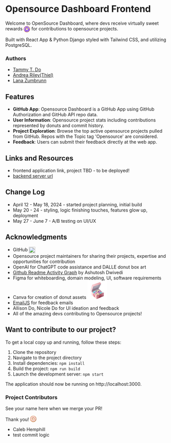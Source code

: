 # Opensource Dashboard Frontend

Welcome to OpenSource Dashboard, where devs receive virtually sweet rewards <img src="src/assets/donut-icons/color/5.png" width="20" height="20" style="vertical-align: middle;" /> for contributions to opensource projects. 

Built with React App & Python Django styled with Tailwind CSS, and utilizing PostgreSQL.

### Authors
- [Tammy T. Do](https://github.com/tammytdo)
- [Andrea Riley(Thiel)](https://github.com/ariley215)
- [Lana Zumbrunn](https://github.com/lana-z)

## Features
- **GitHub App**: Opensource Dashboard is a GitHub App using GitHub Authorization and GitHub API repo data.        
- **User Information**: Opensource project stats including contributions represented by donuts and commit history.
- **Project Exploration**: Browse the top active opensource projects pulled from GitHub. Repos with the Topic tag 'Opensource' are considered.
- **Feedback**: Users can submit their feedback directly at the web app.


## Links and Resources

- frontend application link, project TBD - to be deployed!
- [backend server url](https://osd-backend.vercel.app/)


## Change Log
- April 12 - May 18, 2024 - started project planning, initial build
- May 20 - 24 - styling, logic finishing touches, features glow up, deployment
- May 27 - June 7 - A/B testing on UI/UX


## Acknowledgments 
- GitHub <img src="https://github.githubassets.com/images/modules/logos_page/GitHub-Mark.png" width="20" height="20" style="vertical-align: middle;" />
- Opensource project maintainers for sharing their projects, expertise and opportunities for contribution
- OpenAI for ChatGPT code assistance and DALLE donut box art
- [Github Readme Activity Graph](https://github.com/Ashutosh00710/github-readme-activity-graph/tree/main) by Ashutosh Dwivedi
- Figma for whiteboarding, domain modeling, UI, software requirements
- Canva for creation of donut assets <img src="src/assets/donut-box-full.png" width="60" height="60" style="vertical-align: bottom;" /> 
- [EmailJS](https://www.emailjs.com/) for feedback emails
- Allison Do, Nicole Do for UI ideation and feedback
- All of the amazing devs contributing to Opensource projects!



## Want to contribute to our project? 
To get a local copy up and running, follow these steps:

1. Clone the repository
2. Navigate to the project directory
3. Install dependencies:
`npm install`
4. Build the project:
`npm run build`
5. Launch the development server:
`npm start`

The application should now be running on http://localhost:3000.

### Project Contributors 

See your name here when we merge your PR!

Thank you!  <img src="src/assets/donut-icons/color/4.png" width="20" height="20" style="vertical-align: bottom;">
- Caleb Hemphill
- test commit logic